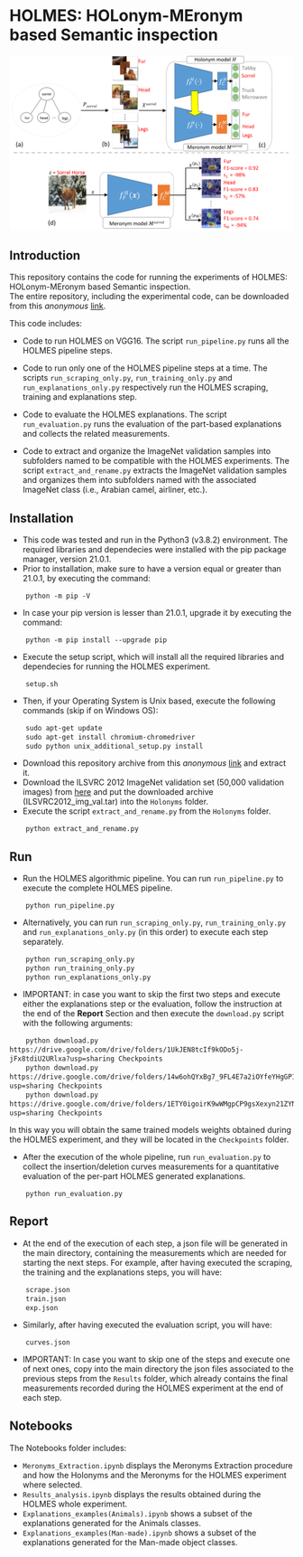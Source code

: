 # HOLMES: HOLonym-MEronym based Semantic inspection

![](images/OverviewNew.png?raw=true)

## Introduction
This repository contains the code for running the experiments of HOLMES: HOLonym-MEronym based Semantic inspection. <br />
The entire repository, including the experimental code, can be downloaded from this *anonymous* [link](https://zenodo.org/record/4902937#.YLspEvkzZPY).

This code includes:

* Code to run HOLMES on VGG16.
    The script `run_pipeline.py` runs all the HOLMES pipeline steps.
    
* Code to run only one of the HOLMES pipeline steps at a time.
    The scripts `run_scraping_only.py`, `run_training_only.py` and `run_explanations_only.py` respectively run the HOLMES scraping, training and explanations step.
    
* Code to evaluate the HOLMES explanations.
    The script `run_evaluation.py` runs the evaluation of the part-based explanations and collects the related measurements.

* Code to extract and organize the ImageNet validation samples into subfolders named to be compatible with the HOLMES experiments.
    The script `extract_and_rename.py` extracts the ImageNet validation samples and organizes them into subfolders named with the associated ImageNet class (i.e., Arabian camel, airliner, etc.).
    
## Installation

* This code was tested and run in the Python3 (v3.8.2) environment. The required libraries and dependecies were installed with the pip package manager, version 21.0.1.
* Prior to installation, make sure to have a version equal or greater than 21.0.1, by executing the command:

```
    python -m pip -V
```

* In case your pip version is lesser than 21.0.1, upgrade it by executing the command:

```
    python -m pip install --upgrade pip
```

* Execute the setup script, which will install all the required libraries and dependecies for running the HOLMES experiment.

```
    setup.sh
```

* Then, if your Operating System is Unix based, execute the following commands (skip if on Windows OS):

```
    sudo apt-get update
    sudo apt-get install chromium-chromedriver
    sudo python unix_additional_setup.py install
```

* Download this repository archive from this *anonymous* [link](https://zenodo.org/record/4902937#.YLspEvkzZPY) and extract it.
* Download the ILSVRC 2012 ImageNet validation set (50,000 validation images) from [here](https://image-net.org/challenges/LSVRC/2012/index.php#) and put the downloaded archive (ILSVRC2012_img_val.tar) into the `Holonyms` folder.
* Execute the script `extract_and_rename.py` from the `Holonyms` folder.

```
    python extract_and_rename.py
```

## Run

* Run the HOLMES algorithmic pipeline. You can run `run_pipeline.py` to execute the complete HOLMES pipeline.  

```
    python run_pipeline.py
```

* Alternatively, you can run `run_scraping_only.py`, `run_training_only.py` and `run_explanations_only.py` (in this order) to execute each step separately.

```
    python run_scraping_only.py
    python run_training_only.py
    python run_explanations_only.py
```

* IMPORTANT: in case you want to skip the first two steps and execute either the explanations step or the evaluation, follow the instruction at the end of the **Report** Section and then execute the `download.py` script with the following arguments:

```
    python download.py https://drive.google.com/drive/folders/1UkJEN8tcIf9kODo5j-jFx8tdiU2URlxa?usp=sharing Checkpoints
    python download.py https://drive.google.com/drive/folders/14w6ohQYxBg7_9FL4E7a2iOYfeYHgGP1M?usp=sharing Checkpoints
    python download.py https://drive.google.com/drive/folders/1ETY0igoirK9wWMgpCP9gsXexyn21ZYNP?usp=sharing Checkpoints
```

In this way you will obtain the same trained models weights obtained during the HOLMES experiment, and they will be located in the `Checkpoints` folder.

* After the execution of the whole pipeline, run `run_evaluation.py` to collect the insertion/deletion curves measurements for a quantitative evaluation of the per-part HOLMES generated explanations.

```
    python run_evaluation.py
```

## Report
* At the end of the execution of each step, a json file will be generated in the main directory, containing the measurements which are needed for starting the next steps. For example, after having executed the scraping, the training and the explanations steps, you will have:

```
    scrape.json
    train.json
    exp.json
```

* Similarly, after having executed the evaluation script, you will have:

```
    curves.json
```

* IMPORTANT: In case you want to skip one of the steps and execute one of next ones, copy into the main directory the json files associated to the previous steps from the `Results` folder, which already contains the final measurements recorded during the HOLMES experiment at the end of each step.

## Notebooks 
The Notebooks folder includes:

* `Meronyms_Extraction.ipynb` displays the Meronyms Extraction procedure and how the Holonyms and the Meronyms for the HOLMES experiment where selected.
* `Results_analysis.ipynb` displays the results obtained during the HOLMES whole experiment.
* `Explanations_examples(Animals).ipynb` shows a subset of the explanations generated for the Animals classes.
* `Explanations_examples(Man-made).ipynb` shows a subset of the explanations generated for the Man-made object classes.
